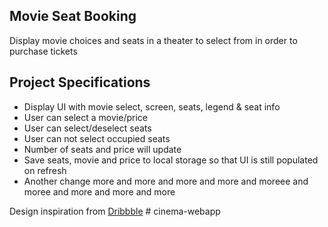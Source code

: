 ## Movie Seat Booking

Display movie choices and seats in a theater to select from in order to purchase tickets

## Project Specifications

- Display UI with movie select, screen, seats, legend & seat info
- User can select a movie/price
- User can select/deselect seats
- User can not select occupied seats
- Number of seats and price will update
- Save seats, movie and price to local storage so that UI is still populated on refresh
- Another change more and more and more and more and moreee and moree and more and more and more

Design inspiration from [Dribbble](https://dribbble.com/shots/3628370-Movie-Seat-Booking)
#   c i n e m a - w e b a p p 
 
 